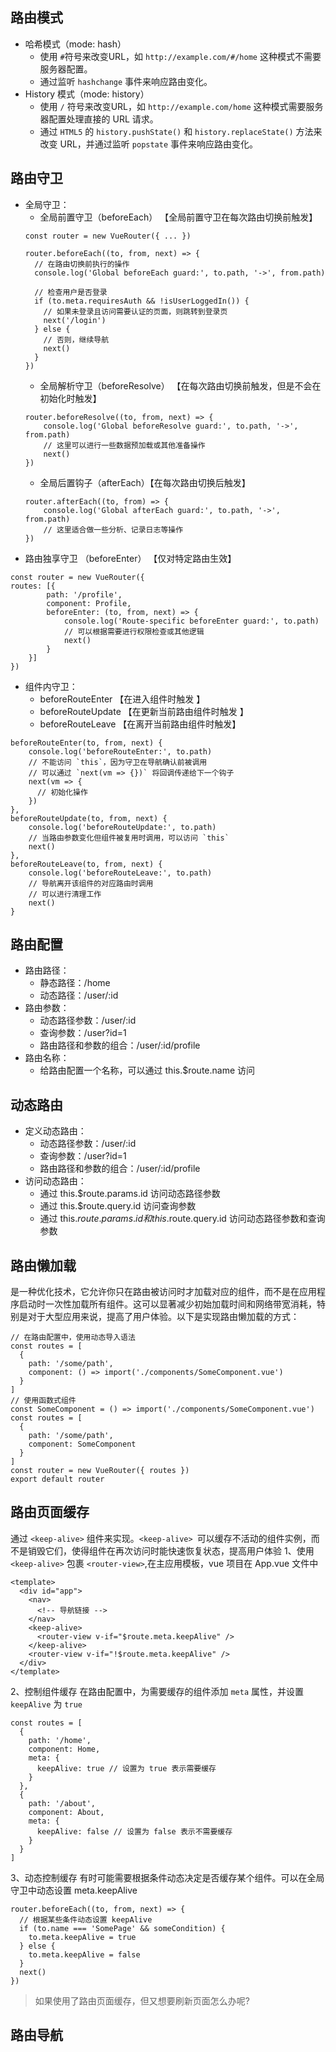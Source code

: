 ## 路由模式
* 哈希模式（mode: hash）
    * 使用 ` # `符号来改变URL，如 `http://example.com/#/home` 这种模式不需要服务器配置。
    * 通过监听 `hashchange` 事件来响应路由变化。
* History 模式（mode: history）
    * 使用 `/` 符号来改变URL，如 `http://example.com/home` 这种模式需要服务器配置处理直接的 URL 请求。
    * 通过 `HTML5` 的 `history.pushState()` 和 `history.replaceState()` 方法来改变 URL，并通过监听 `popstate` 事件来响应路由变化。
## 路由守卫
* 全局守卫：
    * 全局前置守卫（beforeEach） 【全局前置守卫在每次路由切换前触发】
    ```
    const router = new VueRouter({ ... })

    router.beforeEach((to, from, next) => {
      // 在路由切换前执行的操作
      console.log('Global beforeEach guard:', to.path, '->', from.path)

      // 检查用户是否登录
      if (to.meta.requiresAuth && !isUserLoggedIn()) {
        // 如果未登录且访问需要认证的页面，则跳转到登录页
        next('/login')
      } else {
        // 否则，继续导航
        next()
      }
    })
    ```
    * 全局解析守卫（beforeResolve） 【在每次路由切换前触发，但是不会在初始化时触发】
    ```
    router.beforeResolve((to, from, next) => {
        console.log('Global beforeResolve guard:', to.path, '->', from.path)
        // 这里可以进行一些数据预加载或其他准备操作
        next()
    })
    ```
    * 全局后置钩子（afterEach）【在每次路由切换后触发】
    ```
    router.afterEach((to, from) => {
        console.log('Global afterEach guard:', to.path, '->', from.path)
        // 这里适合做一些分析、记录日志等操作
    })
    ```
* 路由独享守卫 （beforeEnter） 【仅对特定路由生效】
```
const router = new VueRouter({
routes: [{
        path: '/profile',
        component: Profile,
        beforeEnter: (to, from, next) => {
            console.log('Route-specific beforeEnter guard:', to.path)
            // 可以根据需要进行权限检查或其他逻辑
            next()
        }  
    }]
})
```
* 组件内守卫：
    * beforeRouteEnter 【在进入组件时触发 】
    * beforeRouteUpdate 【在更新当前路由组件时触发 】
    * beforeRouteLeave 【在离开当前路由组件时触发】
```
beforeRouteEnter(to, from, next) {
    console.log('beforeRouteEnter:', to.path)
    // 不能访问 `this`，因为守卫在导航确认前被调用
    // 可以通过 `next(vm => {})` 将回调传递给下一个钩子
    next(vm => {
      // 初始化操作
    })
},
beforeRouteUpdate(to, from, next) {
    console.log('beforeRouteUpdate:', to.path)
    // 当路由参数变化但组件被复用时调用，可以访问 `this`
    next()
},
beforeRouteLeave(to, from, next) {
    console.log('beforeRouteLeave:', to.path)
    // 导航离开该组件的对应路由时调用
    // 可以进行清理工作
    next()
}
```
## 路由配置
* 路由路径：
    * 静态路径：/home
    * 动态路径：/user/:id
* 路由参数：
    * 动态路径参数：/user/:id
    * 查询参数：/user?id=1
    * 路由路径和参数的组合：/user/:id/profile
* 路由名称：
    * 给路由配置一个名称，可以通过 this.$route.name 访问

## 动态路由
* 定义动态路由：
    * 动态路径参数：/user/:id
    * 查询参数：/user?id=1
    * 路由路径和参数的组合：/user/:id/profile
* 访问动态路由：
    * 通过 this.$route.params.id 访问动态路径参数
    * 通过 this.$route.query.id 访问查询参数
    * 通过 this.$route.params.id 和 this.$route.query.id 访问动态路径参数和查询参数

## 路由懒加载
是一种优化技术，它允许你只在路由被访问时才加载对应的组件，而不是在应用程序启动时一次性加载所有组件。这可以显著减少初始加载时间和网络带宽消耗，特别是对于大型应用来说，提高了用户体验。以下是实现路由懒加载的方式：
```
// 在路由配置中，使用动态导入语法
const routes = [
  {
    path: '/some/path',
    component: () => import('./components/SomeComponent.vue')
  }
]
// 使用函数式组件
const SomeComponent = () => import('./components/SomeComponent.vue')
const routes = [
  {
    path: '/some/path',
    component: SomeComponent
  }
]
const router = new VueRouter({ routes })
export default router
```

## 路由页面缓存
通过 `<keep-alive>` 组件来实现。`<keep-alive> `可以缓存不活动的组件实例，而不是销毁它们，使得组件在再次访问时能快速恢复状态，提高用户体验
1、使用 `<keep-alive>` 包裹 `<router-view>`,在主应用模板，vue 项目在 App.vue 文件中
```
<template>
  <div id="app">
    <nav>
      <!-- 导航链接 -->
    </nav>
    <keep-alive>
      <router-view v-if="$route.meta.keepAlive" />
    </keep-alive>
    <router-view v-if="!$route.meta.keepAlive" />
  </div>
</template>
```
2、控制组件缓存 在路由配置中，为需要缓存的组件添加 `meta` 属性，并设置 `keepAlive` 为 `true`
```
const routes = [
  {
    path: '/home',
    component: Home,
    meta: {
      keepAlive: true // 设置为 true 表示需要缓存
    }
  },
  {
    path: '/about',
    component: About,
    meta: {
      keepAlive: false // 设置为 false 表示不需要缓存
    }
  }
]
```
3、动态控制缓存 有时可能需要根据条件动态决定是否缓存某个组件。可以在全局守卫中动态设置 meta.keepAlive
```
router.beforeEach((to, from, next) => {
  // 根据某些条件动态设置 keepAlive
  if (to.name === 'SomePage' && someCondition) {
    to.meta.keepAlive = true
  } else {
    to.meta.keepAlive = false
  }
  next()
})
```
> 如果使用了路由页面缓存，但又想要刷新页面怎么办呢?

## 路由导航
